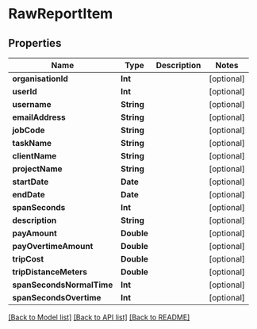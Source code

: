 # RawReportItem

## Properties
Name | Type | Description | Notes
------------ | ------------- | ------------- | -------------
**organisationId** | **Int** |  | [optional] 
**userId** | **Int** |  | [optional] 
**username** | **String** |  | [optional] 
**emailAddress** | **String** |  | [optional] 
**jobCode** | **String** |  | [optional] 
**taskName** | **String** |  | [optional] 
**clientName** | **String** |  | [optional] 
**projectName** | **String** |  | [optional] 
**startDate** | **Date** |  | [optional] 
**endDate** | **Date** |  | [optional] 
**spanSeconds** | **Int** |  | [optional] 
**description** | **String** |  | [optional] 
**payAmount** | **Double** |  | [optional] 
**payOvertimeAmount** | **Double** |  | [optional] 
**tripCost** | **Double** |  | [optional] 
**tripDistanceMeters** | **Double** |  | [optional] 
**spanSecondsNormalTime** | **Int** |  | [optional] 
**spanSecondsOvertime** | **Int** |  | [optional] 

[[Back to Model list]](../README.md#documentation-for-models) [[Back to API list]](../README.md#documentation-for-api-endpoints) [[Back to README]](../README.md)


